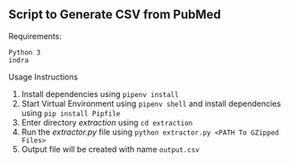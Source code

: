 ## Script to Generate CSV from PubMed
Requirements:
	
	Python 3
	indra

Usage Instructions

 1. Install dependencies using `pipenv install`
 2. Start Virtual Environment using `pipenv shell` and install dependencies using `pip install Pipfile`
 3. Enter directory *extraction* using `cd extraction`
 4. Run the *extractor.py* file using `python extractor.py <PATH To GZipped Files>`
 5. Output file will be created with name `output.csv`
